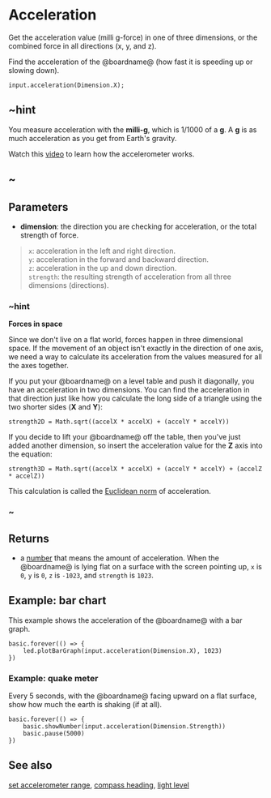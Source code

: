 # Acceleration

Get the acceleration value (milli g-force) in one of three dimensions, or the combined force in all directions (x, y, and z).

Find the acceleration of the @boardname@ (how fast it is speeding up or slowing down).

```sig
input.acceleration(Dimension.X);
```

## ~hint

You measure acceleration with the **milli-g**, which is 1/1000 of a **g**.
A **g** is as much acceleration as you get from Earth's gravity.

Watch this [video](https://www.youtube.com/watch?v=byngcwjO51U) to learn how the accelerometer works.

## ~

## Parameters

* **dimension**: the direction you are checking for acceleration, or the total strength of force.
>`x`: acceleration in the left and right direction.<br/>
`y`: acceleration in the forward and backward direction.<br/>
`z`: acceleration in the up and down direction.<br/>
`strength`: the resulting strength of acceleration from all three dimensions (directions).

### ~hint

**Forces in space**

Since we don't live on a flat world, forces happen in three dimensional space. If the movement of an object isn't exactly in the direction of one axis, we need a way to calculate its acceleration from the values measured for all the axes together.

If you put your @boardname@ on a level table and push it diagonally, you have an acceleration in two dimensions. You can find the acceleration in that direction just like how you calculate the long side of a triangle using the two shorter sides (**X** and **Y**): 

```strength2D = Math.sqrt((accelX * accelX) + (accelY * accelY))```

If you decide to lift your @boardname@ off the table, then you've just added another dimension, so insert the acceleration value for the **Z** axis into the equation:

```strength3D = Math.sqrt((accelX * accelX) + (accelY * accelY) + (accelZ * accelZ))```

This calculation is called the [Euclidean norm](https://en.wikipedia.org/wiki/Euclidean_norm) of acceleration.

### ~

## Returns

* a [number](/types/number) that means the amount of acceleration. When the @boardname@ is lying flat on a surface with the screen pointing up, `x` is `0`, `y` is `0`, `z` is `-1023`, and `strength` is `1023`.

## Example: bar chart

This example shows the acceleration of the @boardname@ with a bar graph.

```blocks
basic.forever(() => {
    led.plotBarGraph(input.acceleration(Dimension.X), 1023)
})
```
### Example: quake meter

Every 5 seconds, with the @boardname@ facing upward on a flat surface, show how much the earth is shaking (if at all).

```blocks
basic.forever(() => {
    basic.showNumber(input.acceleration(Dimension.Strength))
    basic.pause(5000)
})
```

## See also

[set accelerometer range](/reference/input/set-accelerometer-range),
[compass heading](/reference/input/compass-heading),
[light level](/reference/input/light-level)

